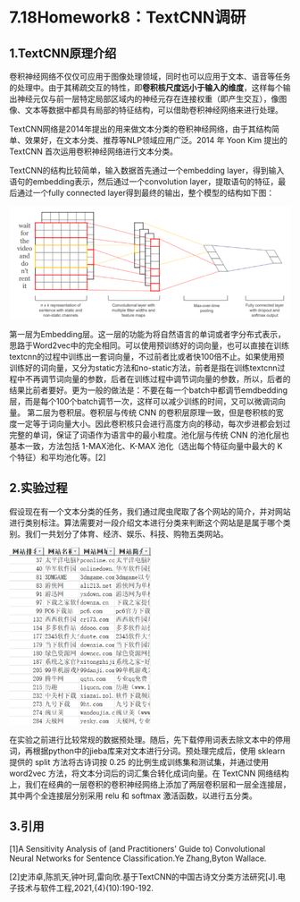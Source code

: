 # 7.18Homework8：TextCNN调研

## 1.TextCNN原理介绍

卷积神经网络不仅仅可应用于图像处理领域，同时也可以应用于文本、语音等任务的处理中。由于其稀疏交互的特性，即**卷积核尺度远小于输入的维度**，这样每个输出神经元仅与前一层特定局部区域内的神经元存在连接权重（即产生交互），像图像、文本等数据中都具有局部的特征结构，可以借助卷积神经网络来进行处理。

TextCNN网络是2014年提出的用来做文本分类的卷积神经网络，由于其结构简单、效果好，在文本分类、推荐等NLP领域应用广泛。2014 年 Yoon Kim 提出的 TextCNN 首次运用卷积神经网络进行文本分类。

TextCNN的结构比较简单，输入数据首先通过一个embedding layer，得到输入语句的embedding表示，然后通过一个convolution layer，提取语句的特征，最后通过一个fully connected layer得到最终的输出，整个模型的结构如下图：

<img src="images/截图_20211219071258.png" alt="截图_20211219071258" style="zoom:60%;" />

第一层为Embedding层。这一层的功能为将自然语言的单词或者字分布式表示，思路于Word2vec中的完全相同。可以使用预训练好的词向量，也可以直接在训练textcnn的过程中训练出一套词向量，不过前者比或者快100倍不止。如果使用预训练好的词向量，又分为static方法和no-static方法，前者是指在训练textcnn过程中不再调节词向量的参数，后者在训练过程中调节词向量的参数，所以，后者的结果比前者要好。更为一般的做法是：不要在每一个batch中都调节emdbedding层，而是每个100个batch调节一次，这样可以减少训练的时间，又可以微调词向量。
第二层为卷积层。卷积层与传统 CNN 的卷积层原理一致，但是卷积核的宽度一定等于词向量大小。因此卷积核只会进行高度方向的移动，每次步进都会划过完整的单词，保证了词语作为语言中的最小粒度。池化层与传统 CNN 的池化层也基本一致，方法包括 1-MAX池化、K-MAX 池化（选出每个特征向量中最大的 K 个特征）和平均池化等。[2]

## 2.实验过程

假设现在有一个文本分类的任务，我们通过爬虫爬取了各个网站的简介，并对网站进行类别标注。算法需要对一段介绍文本进行分类来判断这个网站是是属于哪个类别。我们一共划分了体育、经济、娱乐、科技、购物五类网站。

<img src="images/截图_20214619074639.png" alt="截图_20214619074639" style="zoom: 80%;" />

在实验之前进行比较常规的数据预处理。随后，先下载停用词表去除文本中的停用词，再根据python中的jieba库来对文本进行分词。预处理完成后，使用 sklearn 提供的 split 方法将古诗词按 0.25 的比例生成训练集和测试集，并通过使用 word2vec 方法，将文本分词后的词汇集合转化成词向量。在 TextCNN 网络结构上，我们在经典的一层卷积的卷积神经网络上添加了两层卷积层和一层全连接层，其中两个全连接层分别采用 relu 和 softmax 激活函数，以进行五分类。

## 3.引用

[1]A Sensitivity Analysis of (and Practitioners' Guide to) Convolutional Neural Networks for Sentence Classification.Ye Zhang,Byton Wallace.

[2]史沛卓,陈凯天,钟叶珂,雷向欣.基于TextCNN的中国古诗文分类方法研究[J].电子技术与软件工程,2021,{4}(10):190-192.